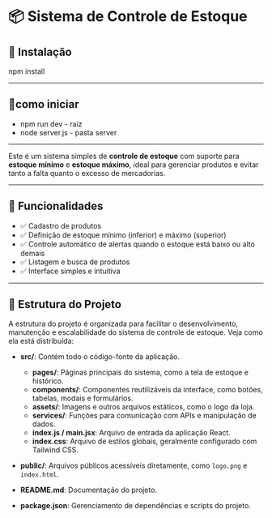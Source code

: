 # 📦 Sistema de Controle de Estoque



## 🔴 Instalação
npm install

---

## 🔴como iniciar 
- npm run dev - raiz
- node server.js - pasta server

---




Este é um sistema simples de **controle de estoque** com suporte para **estoque mínimo** e **estoque máximo**, ideal para gerenciar produtos e evitar tanto a falta quanto o excesso de mercadorias.

---

## 🚀 Funcionalidades
- ✅ Cadastro de produtos
- ✅ Definição de estoque mínimo (inferior) e máximo (superior)
- ✅ Controle automático de alertas quando o estoque está baixo ou alto demais
- ✅ Listagem e busca de produtos
- ✅ Interface simples e intuitiva

---

## 📂 Estrutura do Projeto

A estrutura do projeto é organizada para facilitar o desenvolvimento, manutenção e escalabilidade do sistema de controle de estoque. Veja como ela está distribuída:

- **src/**: Contém todo o código-fonte da aplicação.
  - **pages/**: Páginas principais do sistema, como a tela de estoque e histórico.
  - **components/**: Componentes reutilizáveis da interface, como botões, tabelas, modais e formulários.
  - **assets/**: Imagens e outros arquivos estáticos, como o logo da loja.
  - **services/**: Funções para comunicação com APIs e manipulação de dados.
  - **index.js / main.jsx**: Arquivo de entrada da aplicação React.
  - **index.css**: Arquivo de estilos globais, geralmente configurado com Tailwind CSS.

- **public/**: Arquivos públicos acessíveis diretamente, como `logo.png` e `index.html`.

- **README.md**: Documentação do projeto.

- **package.json**: Gerenciamento de dependências e scripts do projeto.

